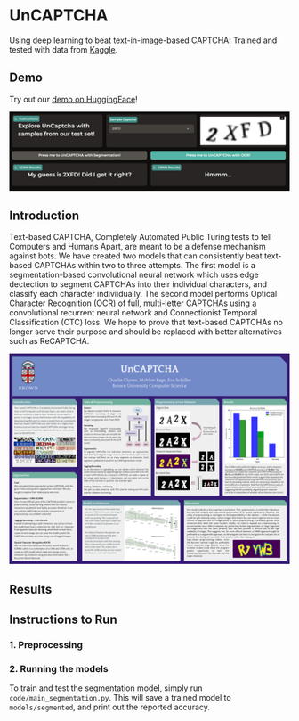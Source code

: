 # UnCAPTCHA
Using deep learning to beat text-in-image-based CAPTCHA! Trained and tested with data from [Kaggle](https://www.kaggle.com/datasets/fanbyprinciple/captcha-images).

## Demo

Try out our [demo on HuggingFace](https://huggingface.co/spaces/eschill04/UnCaptcha)! 

![Image of UnCaptcha Demo](./images/demo.png)

## Introduction
Text-based CAPTCHA, Completely Automated Public Turing tests to tell Computers and Humans Apart, are meant to be a defense mechanism against bots. We have created two models that can consistently beat text-based CAPTCHAs within two to three attempts. The first model is a segmentation-based convolutional neural network which uses edge dectection to segment CAPTCHAs into their individual characters, and classify each character indiviidually. The second model performs Optical Character Recognition (OCR) of full, multi-letter CAPTCHAs using a convolutional recurrent neural network and Connectionist Temporal Classification (CTC) loss. We hope to prove that text-based CAPTCHAs no longer serve their purpose and should be replaced with better alternatives such as ReCAPTCHA. 

![Image of UnCaptcha Poster](./images/poster.png)

## Results

## Instructions to Run

### 1. Preprocessing

### 2. Running the models

To train and test the segmentation model, simply run `code/main_segmentation.py`. This will save a trained model to `models/segmented`, and print out the reported accuracy. 
